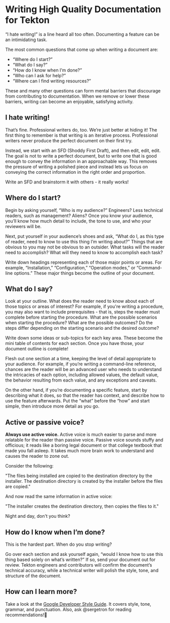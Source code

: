 <!--
---
linkTitle: "Writing Primer"
weight: 2
---
-->
# Writing High Quality Documentation for Tekton

“I hate writing!” is a line heard all too often. Documenting a feature can be an intimidating task. 

The most common questions that come up when writing a document are:

- “Where do I start?” 
- “What do I say?” 
- “How do I know when I’m done?”
- “Who can I ask for help?”
- “Where can I find writing resources?”

These and many other questions can form mental barriers that discourage from contributing to
documentation. When we remove or lower these  barriers, writing can become an enjoyable,
satisfying activity.

## I hate writing!

That’s fine. Professional writers do, too. We’re just better at hiding it! The first thing to
remember is that writing is an iterative process. Professional writers never produce the perfect
document on their first try. 

Instead, we start with an SFD (Shoddy First Draft), and then edit, edit, edit. The goal is not to
write a perfect document, but to write one that is good enough to convey the information in an
approachable way. This removes the pressure of writing a polished piece and instead lets us focus
on conveying the correct information in the right order and proportion. 

Write an SFD and brainstorm it with others - it really works!

## Where do I start?

Begin by asking yourself, “Who is my audience?” Engineers? Less technical readers, such as
management? Aliens? Once you know your audience, you’ll know how much detail to include, the
tone to use, and who your reviewers will be.

Next, put yourself in your audience’s shoes and ask, “What do I, as this type of reader, need
to know to use this thing I’m writing about?” Things that are obvious to you may not be obvious
to an outsider. What tasks will the reader need to accomplish? What will they need to know to
accomplish each task?

Write down headings representing each of those major points or areas. For example, “Installation,”
“Configuration,” “Operation modes,” or “Command-line options.” These major things become the outline
of your document. 

## What do I say?

Look at your outline. What does the reader need to know about each of those topics or areas of
interest? For example, if you're writing a procedure, you may also want to include prerequisites - that
is, steps the reader must complete before starting the procedure. What are the possible scenarios when
starting the procedure? What are the possible outcomes? Do the steps differ depending on the starting
scenario and the desired outcome?

Write down some ideas or sub-topics for each key area. These become the mini table of contents for
each section. Once you have those, your document outline is complete! 

Flesh out one section at a time, keeping the level of detail appropriate to your audience. For example,
if you’re writing a command-line reference, chances are the reader will be an advanced user who needs
to understand the intricacies of each option, including allowed values, the default value, the behavior
resulting from each value, and any exceptions and caveats. 

On the other hand, if you’re documenting a specific feature, start by describing what it does, so that
the reader has context, and describe how to use the feature afterwards. Put the “what” before the “how”
and start simple, then introduce more detail as you go.

## Active or passive voice?

**Always use active voice.** Active voice is much easier to parse and more relatable for the reader than
passive voice. Passive voice sounds stuffy and officious; it reads like a boring legal document or that
college textbook that made you fall asleep. It takes much more brain work to understand and causes the
reader to zone out.

Consider the following:

"The files being installed are copied to the destination directory by the installer. The destination
directory is created by the installer before the files are copied."

And now read the same information in active voice:

"The installer creates the destination directory, then copies the files to it."

Night and day, don't you think?

## How do I know when I’m done?

This is the hardest part. When do you stop writing? 

Go over each section and ask yourself again, “would I know how to use this thing based solely on what’s
written?” If so, send your document out for review. Tekton engineers and contributors will confirm the
document’s technical accuracy, while a technical writer will polish the style, tone, and structure of
the document.

## How can I learn more?

Take a look at the [Google Developer Style Guide](https://developers.google.com/style/). It covers
style, tone, grammar, and punctuation. Also, ask @sergetron for reading recommendations!
